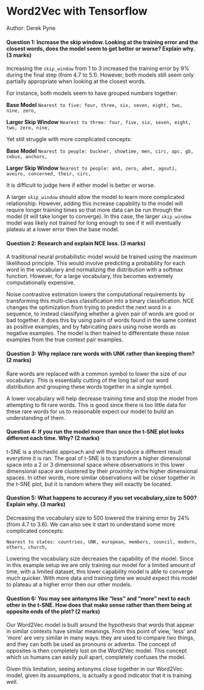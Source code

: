 # Word2Vec with Tensorflow
Author: Derek Pyne

#### Question 1: Increase the skip window.  Looking at the training error and the closest words, does the model seem to get better or worse? Explain why. (3 marks)

Increasing the `skip_window` from 1 to 3 increased the training error by 9% during the final step (from 4.7 to 5.1). However, both models still seem only partially appropriate when looking at the closest words. 

For instance, both models seem to have grouped numbers together:

**Base Model**
`Nearest to five: four, three, six, seven, eight, two, nine, zero,`

**Larger Skip Window**
`Nearest to three: four, five, six, seven, eight, two, zero, nine,`

Yet still struggle with more complicated concepts:

**Base Model**
`Nearest to people: buckner, showtime, men, circ, apc, gb, cebus, anchors,`

**Larger Skip Window**
`Nearest to people: and, zero, abet, agouti, aveiro, concerned, their, circ,`

It is difficult to judge here if either model is better or worse.

A larger `skip_window` should allow the model to learn more complicated relationship. However, adding this increase capability to the model will require longer training times so that more data can be run through the model (it will take longer to converge). In this case, the larger `skip_window` model was likely not trained for long enough to see if it will eventually plateau at a lower error then the base model.

#### Question 2: Research and explain NCE loss. (3 marks)

A traditional neural probabilistic model would be trained using the maximum likelihood principle. This would involve predicting a probability for each word in the vocabulary and normalizing the distribution with a softmax function. However, for a large vocabulary, this becomes extremely computationally expensive.

Noise contrastive estimation lowers the computational requirements by transforming this multi-class classification into a binary classification. NCE changes the optimization from trying to predict the next word in a sequence, to instead classifying whether a given pair of words are good or bad together. It does this by using pairs of words found in the same context as positive examples, and by fabricating pairs using noise words as negative examples. The model is then trained to differentiate these noise examples from the true context pair examples.

#### Question 3: Why replace rare words with UNK rather than keeping them? (2 marks)

Rare words are replaced with a common symbol to lower the size of our vocabulary. This is essentially cutting of the long tail of our word distribution and grouping these words together in a single symbol. 

A lower vocabulary will help decrease training time and stop the model from attempting to fit rare words. This is good since there is too little data for these rare words for us to reasonable expect our model to build an understanding of them.

#### Question 4: If you run the model more than once the t-SNE plot looks different each time.  Why? (2 marks)

t-SNE is a stochastic approach and will thus produce a different result everytime it is ran. The goal of t-SNE is to transform a higher dimensional space into a 2 or 3 dimensional space where observations in this lower dimensional space are clustered by their proximity in the higher dimensional spaces. In other words, more similar observations will be closer together in the t-SNE plot, but it is random where they will exactly be located.

#### Question 5: What happens to accuracy if you set vocabulary_size to 500?  Explain why. (3 marks)

Decreasing the vocabulary size to 500 lowered the training error by 24% (from 4.7 to 3.6). We can also see it start to understand some more complicated concepts:

`Nearest to states: countries, UNK, european, members, council, modern, others, church,`

Lowering the vocabulary size decreases the capability of the model. Since in this example setup we are only training our model for a limited amount of time, with a limited dataset, this lower capability model is able to converge much quicker. With more data and training time we would expect this model to plateau at a higher error then our other models. 

#### Question 6: You may see antonyms like “less” and “more” next to each other in the t-SNE.  How does that make sense rather than them being at opposite ends of the plot? (2 marks)
Our Word2Vec model is built around the hypothesis that words that appear in similar contexts have similar meanings. From this point of view, 'less' and 'more' are very similar in many ways: they are used to compare two things, and they can both be used as pronouns or adverbs. The concept of opposites is then completely lost on the Word2Vec model. This concept which us humans can easily pull apart, completely confuses the model.

Given this limitation, seeing antonyms close together in our Word2Vec model, given its assumptions, is actually a good indicator that it is training well.